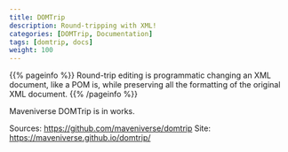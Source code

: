 ```yaml
---
title: DOMTrip
description: Round-tripping with XML!
categories: [DOMTrip, Documentation]
tags: [domtrip, docs]
weight: 100
---
```


{{% pageinfo %}}
Round-trip editing is programmatic changing an XML document, like a POM is, while preserving all the formatting
of the original XML document.
{{% /pageinfo %}}

Maveniverse DOMTrip is in works.

Sources: https://github.com/maveniverse/domtrip
Site: https://maveniverse.github.io/domtrip/
